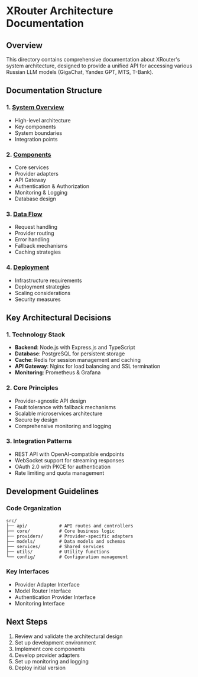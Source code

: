 # XRouter Architecture Documentation

## Overview
This directory contains comprehensive documentation about XRouter's system architecture, designed to provide a unified API for accessing various Russian LLM models (GigaChat, Yandex GPT, MTS, T-Bank).

## Documentation Structure

### 1. [System Overview](./system-overview.md)
- High-level architecture
- Key components
- System boundaries
- Integration points

### 2. [Components](./components.md)
- Core services
- Provider adapters
- API Gateway
- Authentication & Authorization
- Monitoring & Logging
- Database design

### 3. [Data Flow](./data-flow.md)
- Request handling
- Provider routing
- Error handling
- Fallback mechanisms
- Caching strategies

### 4. [Deployment](./deployment.md)
- Infrastructure requirements
- Deployment strategies
- Scaling considerations
- Security measures

## Key Architectural Decisions

### 1. Technology Stack
- **Backend**: Node.js with Express.js and TypeScript
- **Database**: PostgreSQL for persistent storage
- **Cache**: Redis for session management and caching
- **API Gateway**: Nginx for load balancing and SSL termination
- **Monitoring**: Prometheus & Grafana

### 2. Core Principles
- Provider-agnostic API design
- Fault tolerance with fallback mechanisms
- Scalable microservices architecture
- Secure by design
- Comprehensive monitoring and logging

### 3. Integration Patterns
- REST API with OpenAI-compatible endpoints
- WebSocket support for streaming responses
- OAuth 2.0 with PKCE for authentication
- Rate limiting and quota management

## Development Guidelines

### Code Organization
```
src/
├── api/            # API routes and controllers
├── core/           # Core business logic
├── providers/      # Provider-specific adapters
├── models/         # Data models and schemas
├── services/       # Shared services
├── utils/          # Utility functions
└── config/         # Configuration management
```

### Key Interfaces
- Provider Adapter Interface
- Model Router Interface
- Authentication Provider Interface
- Monitoring Interface

## Next Steps
1. Review and validate the architectural design
2. Set up development environment
3. Implement core components
4. Develop provider adapters
5. Set up monitoring and logging
6. Deploy initial version